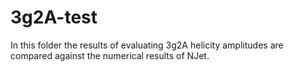 # 3g2A-test
In this folder the results of evaluating 3g2A helicity amplitudes are compared against the numerical results of NJet.
